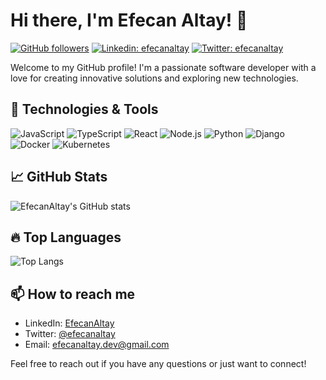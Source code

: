 # Hi there, I'm Efecan Altay! 👋

[![GitHub followers](https://img.shields.io/github/followers/EfecanAltay?label=Follow&style=social)](https://github.com/EfecanAltay?tab=followers)
[![Linkedin: efecanaltay](https://img.shields.io/badge/-efecanaltay-blue?style=flat-square&logo=Linkedin&logoColor=white&link=https://www.linkedin.com/in/efecanaltay/)](https://www.linkedin.com/in/efecanaltay/)
[![Twitter: efecanaltay](https://img.shields.io/twitter/follow/efecanaltay?style=social)](https://twitter.com/efecanaltay)

Welcome to my GitHub profile! I'm a passionate software developer with a love for creating innovative solutions and exploring new technologies.

## 🔧 Technologies & Tools

![JavaScript](https://img.shields.io/badge/-JavaScript-F7DF1E?style=flat-square&logo=javascript&logoColor=black)
![TypeScript](https://img.shields.io/badge/-TypeScript-007ACC?style=flat-square&logo=typescript&logoColor=white)
![React](https://img.shields.io/badge/-React-61DAFB?style=flat-square&logo=react&logoColor=black)
![Node.js](https://img.shields.io/badge/-Node.js-339933?style=flat-square&logo=node.js&logoColor=white)
![Python](https://img.shields.io/badge/-Python-3776AB?style=flat-square&logo=python&logoColor=white)
![Django](https://img.shields.io/badge/-Django-092E20?style=flat-square&logo=django&logoColor=white)
![Docker](https://img.shields.io/badge/-Docker-2496ED?style=flat-square&logo=docker&logoColor=white)
![Kubernetes](https://img.shields.io/badge/-Kubernetes-326CE5?style=flat-square&logo=kubernetes&logoColor=white)

## 📈 GitHub Stats

![EfecanAltay's GitHub stats](https://github-readme-stats.vercel.app/api?username=EfecanAltay&show_icons=true&hide=contribs,prs&theme=radical)

## 🔥 Top Languages

![Top Langs](https://github-readme-stats.vercel.app/api/top-langs/?username=EfecanAltay&layout=compact&theme=radical)

## 📫 How to reach me

- LinkedIn: [EfecanAltay](https://www.linkedin.com/in/efecan-altay-295ab087/)
- Twitter: [@efecanaltay](https://x.com/dev_efecan)
- Email: efecanaltay.dev@gmail.com

Feel free to reach out if you have any questions or just want to connect!
